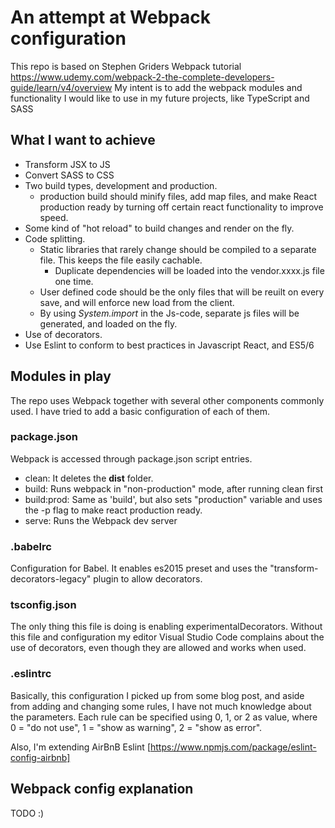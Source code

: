 # An attempt at Webpack configuration
This repo is based on Stephen Griders Webpack tutorial https://www.udemy.com/webpack-2-the-complete-developers-guide/learn/v4/overview
My intent is to add the webpack modules and functionality I would like to use in my future projects, like TypeScript and SASS

## What I want to achieve
* Transform JSX to JS
* Convert SASS to CSS
* Two build types, development and production. 
  * production build should minify files, add map files, and make React production ready by turning off certain react functionality to improve speed.
* Some kind of "hot reload" to build changes and render on the fly.
* Code splitting.
  * Static libraries that rarely change should be compiled to a separate file. This keeps the file easily cachable.
    * Duplicate dependencies will be loaded into the vendor.xxxx.js file one time.
  * User defined code should be the only files that will be reuilt on every save, and will enforce new load from the client.
  * By using *System.import* in the Js-code, separate js files will be generated, and loaded on the fly.
* Use of decorators.
* Use Eslint to conform to best practices in Javascript React, and ES5/6

## Modules in play
The repo uses Webpack together with several other components commonly used. I have tried to add a basic configuration of each of them.

### package.json
Webpack is accessed through package.json script entries. 
* clean: It deletes the **dist** folder.
* build: Runs webpack in "non-production" mode, after running clean first
* build:prod: Same as 'build', but also sets "production" variable and uses the -p flag to make react production ready.
* serve: Runs the Webpack dev server

### .babelrc
Configuration for Babel. It enables es2015 preset and uses the "transform-decorators-legacy" plugin to allow decorators.

### tsconfig.json
The only thing this file is doing is enabling experimentalDecorators. Without this file and configuration my editor Visual Studio Code complains about the use of decorators, even though they are allowed and works when used.

### .eslintrc
Basically, this configuration I picked up from some blog post, and aside from adding and changing some rules, I have not much knowledge about the parameters. 
Each rule can be specified using 0, 1, or 2 as value, where 0 = "do not use", 1 = "show as warning", 2 = "show as error".

Also, I'm extending AirBnB Eslint [https://www.npmjs.com/package/eslint-config-airbnb]


## Webpack config explanation
TODO :)
